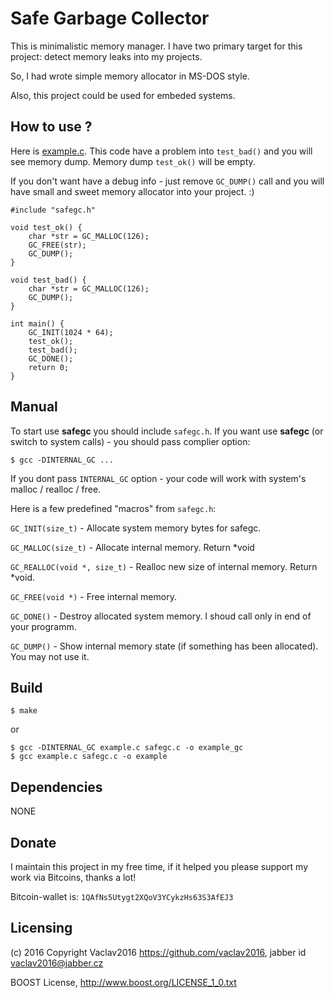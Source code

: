 # Safe Garbage Collector

This is minimalistic memory manager. I have two primary target for this project: detect memory leaks into my projects.

So, I had wrote simple memory allocator in MS-DOS style.

Also, this project could be used for embeded systems.

## How to use ?

Here is [example.c](example.c). This code have a problem into `test_bad()` and you will see memory dump. Memory dump `test_ok()` will be empty.

If you don't want have a debug info - just remove `GC_DUMP()` call and you will have small and sweet memory allocator into your project. :)

    #include "safegc.h"

    void test_ok() {
        char *str = GC_MALLOC(126);
        GC_FREE(str);
        GC_DUMP();
    }

    void test_bad() {
        char *str = GC_MALLOC(126);
        GC_DUMP();
    }

    int main() {
        GC_INIT(1024 * 64);
        test_ok();
        test_bad();
        GC_DONE();
        return 0;
    }

## Manual

To start use **safegc** you should include `safegc.h`. If you want use **safegc** (or switch to system calls) - you should pass complier option:

    $ gcc -DINTERNAL_GC ...

If you dont pass `INTERNAL_GC` option - your code will work with system's malloc / realloc / free.

Here is a few predefined "macros" from `safegc.h`:

`GC_INIT(size_t)` - Allocate system memory bytes for safegc.

`GC_MALLOC(size_t)` - Allocate internal memory. Return *void

`GC_REALLOC(void *, size_t)` - Realloc new size of internal memory. Return *void.

`GC_FREE(void *)` - Free internal memory.

`GC_DONE()` - Destroy allocated system memory. I shoud call only in end of your programm.

`GC_DUMP()` - Show internal memory state (if something has been allocated). You may not use it.

## Build

    $ make

or

    $ gcc -DINTERNAL_GC example.c safegc.c -o example_gc
    $ gcc example.c safegc.c -o example

## Dependencies

NONE

## Donate

I maintain this project in my free time, if it helped you please support my work via Bitcoins, thanks a lot!

Bitcoin-wallet is: `1QAfNs5Utygt2XQoV3YCykzHs63S3AfEJ3`

## Licensing

(c) 2016 Copyright Vaclav2016 https://github.com/vaclav2016, jabber id vaclav2016@jabber.cz

BOOST License, <http://www.boost.org/LICENSE_1_0.txt>

